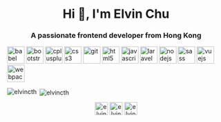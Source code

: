 <h1 align="center">Hi 👋, I'm Elvin Chu</h1>
<h3 align="center">A passionate frontend developer from Hong Kong</h3>

<p align="left"><img src="https://www.vectorlogo.zone/logos/babeljs/babeljs-icon.svg" alt="babel" width="40" height="40"/> <img src="https://devicons.github.io/devicon/devicon.git/icons/bootstrap/bootstrap-plain.svg" alt="bootstrap" width="40" height="40"/> <img src="https://devicons.github.io/devicon/devicon.git/icons/cplusplus/cplusplus-original.svg" alt="cplusplus" width="40" height="40"/> <img src="https://devicons.github.io/devicon/devicon.git/icons/css3/css3-original-wordmark.svg" alt="css3" width="40" height="40"/> <img src="https://www.vectorlogo.zone/logos/git-scm/git-scm-icon.svg" alt="git" width="40" height="40"/> <img src="https://devicons.github.io/devicon/devicon.git/icons/html5/html5-original-wordmark.svg" alt="html5" width="40" height="40"/> <img src="https://devicons.github.io/devicon/devicon.git/icons/javascript/javascript-original.svg" alt="javascript" width="40" height="40"/> <img src="https://devicons.github.io/devicon/devicon.git/icons/laravel/laravel-plain-wordmark.svg" alt="laravel" width="40" height="40"/> <img src="https://devicons.github.io/devicon/devicon.git/icons/nodejs/nodejs-original-wordmark.svg" alt="nodejs" width="40" height="40"/> <img src="https://devicons.github.io/devicon/devicon.git/icons/sass/sass-original.svg" alt="sass" width="40" height="40"/> <img src="https://devicons.github.io/devicon/devicon.git/icons/vuejs/vuejs-original-wordmark.svg" alt="vuejs" width="40" height="40"/> <img src="https://devicons.github.io/devicon/devicon.git/icons/webpack/webpack-original.svg" alt="webpack" width="40" height="40"/></p><p><img align="left" src="https://github-readme-stats.vercel.app/api/top-langs/?username=elvincth&layout=compact&hide=html" alt="elvincth" /></p>

<p>&nbsp;<img align="center" src="https://github-readme-stats.vercel.app/api?username=elvincth&show_icons=true" alt="elvincth" /></p>

<p align="center">
<a href="https://twitter.com/elvincth" target="blank"><img align="center" src="https://cdn.jsdelivr.net/npm/simple-icons@3.0.1/icons/twitter.svg" alt="elvincth" height="30" width="30" /></a>
<a href="https://codesandbox.com/elvincth" target="blank"><img align="center" src="https://cdn.jsdelivr.net/npm/simple-icons@3.0.1/icons/codesandbox.svg" alt="elvincth" height="30" width="30" /></a>
<a href="https://dribbble.com/elvincth" target="blank"><img align="center" src="https://cdn.jsdelivr.net/npm/simple-icons@3.0.1/icons/dribbble.svg" alt="elvincth" height="30" width="30" /></a>
</p>
